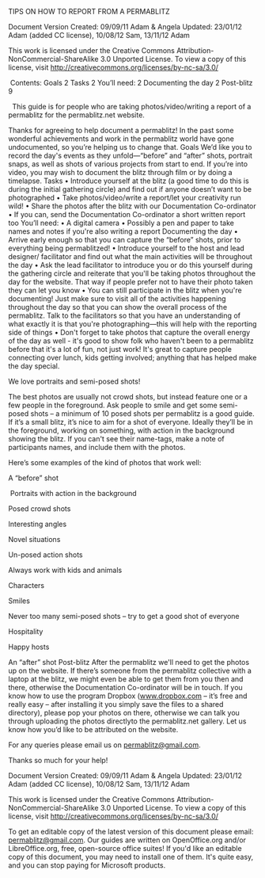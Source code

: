 

TIPS ON HOW TO REPORT FROM A PERMABLITZ


Document Version
Created: 09/09/11 Adam & Angela Updated: 23/01/12 Adam (added CC license), 10/08/12 Sam, 13/11/12 Adam


This work is licensed under the Creative Commons Attribution-NonCommercial-ShareAlike 3.0 Unported License. To view a copy of this license, visit http://creativecommons.org/licenses/by-nc-sa/3.0/ 


 Contents:
Goals	2
Tasks	2
You’ll need:	2
Documenting the day	2
Post-blitz 	9

 
This guide is for people who are taking photos/video/writing a report of a permablitz for the permablitz.net website.

Thanks for agreeing to help document a permablitz! In the past some wonderful achievements and work in the permablitz world have gone undocumented, so you’re helping us to change that. 
Goals
We’d like you to record the day's events as they unfold—“before” and “after” shots, portrait snaps, as well as shots of various projects from start to end. If you’re into video, you may wish to document the blitz through film or by doing a timelapse.
Tasks
	•	Introduce yourself at the blitz (a good time to do this is during the initial gathering circle) and find out if anyone doesn’t want to be photographed
	•	Take photos/video/write a report/let your creativity run wild!
	•	Share the photos after the blitz with our Documentation Co-ordinator
	•	If you can, send the Documentation Co-ordinator a short written report too
You’ll need:
	•	A digital camera 
	•	Possibly a pen and paper to take names and notes if you're also writing a report
Documenting the day
	•	Arrive early enough so that you can capture the “before” shots, prior to everything being permablitzed!
	•	Introduce yourself to the host and lead designer/ facilitator and find out what the main activities will be throughout the day
	•	Ask the lead facilitator to introduce you or do this yourself during the gathering circle and reiterate that you'll be taking photos throughout the day for the website. That way if people prefer not to have their photo taken they can let you know
	•	You can still participate in the blitz when you're documenting! Just make sure to visit all of the activities happening throughout the day so that you can show the overall process of the permablitz. Talk to the facilitators so that you have an understanding of what exactly it is that you're photographing—this will help with the reporting side of things
	•	Don't forget to take photos that capture the overall energy of the day as well - it's good to show folk who haven't been to a permablitz before that it's a lot of fun, not just work! It's great to capture people connecting over lunch, kids getting involved; anything that has helped make the day special.

We love portraits and semi-posed shots!
 
The best photos are usually not crowd shots, but instead feature one or a few people in the foreground. Ask people to smile and get some semi-posed shots – a minimum of 10 posed shots per permablitz is a good guide. If it’s a small blitz, it’s nice to aim for a shot of everyone. Ideally they’ll be in the foreground, working on something, with action in the background showing the blitz.  If you can't see their name-tags, make a note of participants names, and include them with the photos.

Here’s some examples of the kind of photos that work well:


A “before” shot

 Portraits with action in the background

Posed crowd shots

Interesting angles

Novel situations


Un-posed action shots





Always work with kids and animals


Characters


Smiles

Never too many semi-posed shots – try to get a good shot of everyone

Hospitality

Happy hosts


An “after” shot 
Post-blitz 
After the permablitz we'll need to get the photos up on the website. If there’s someone from the permablitz collective with a laptop at the blitz, we might even be able to get them from you then and there, otherwise the Documentation Co-ordinator will be in touch. If you know how to use the program Dropbox (www.dropbox.com – it’s free and really easy – after installing it you simply save the files to a shared directory), please pop your photos on there, otherwise we can talk you through uploading the photos directlyto the permablitz.net gallery. Let us know how you’d like to be attributed on the website.

For any queries please email us on permablitz@gmail.com.  

Thanks so much for your help!


Document Version
Created: 09/09/11 Adam & Angela Updated: 23/01/12 Adam (added CC license), 10/08/12 Sam, 13/11/12 Adam


This work is licensed under the Creative Commons Attribution-NonCommercial-ShareAlike 3.0 Unported License. To view a copy of this license, visit http://creativecommons.org/licenses/by-nc-sa/3.0/ 

To get an editable copy of the latest version of this document please email: permablitz@gmail.com. Our guides are written on OpenOffice.org and/or LibreOffice.org, free, open-source office suites!  If you'd like an editable copy of this document, you may need to install one of them.  It's quite easy, and you can stop paying for Microsoft products.  
